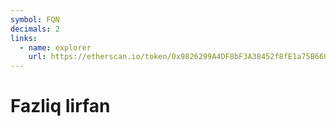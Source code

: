 ```yaml
---
symbol: FQN
decimals: 2
links:
  - name: explorer
    url: https://etherscan.io/token/0x9826299A4DF8bF3A38452f8fE1a75B660EC7cbB3
---
```


# Fazliq Iirfan
